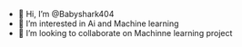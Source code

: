 - 👋 Hi, I’m @Babyshark404
- 👀 I’m interested in Ai and Machine learning
- 💞️ I’m looking to collaborate on  Machinne learning project
  

<!---
Babyshark404/Babyshark404 is a ✨ special ✨ repository because its `README.md` (this file) appears on your GitHub profile.
You can click the Preview link to take a look at your changes.
--->
